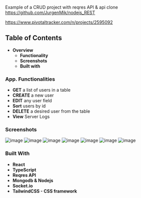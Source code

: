 Example of a CRUD project with reqres API & api clone https://github.com/JurgenMik/nodejs_REST

https://www.pivotaltracker.com/n/projects/2595092
## Table of Contents
* <strong>Overview</strong>
    * <strong>Functionality</strong>
    * <strong>Screenshots</strong>
    * <strong>Built with</strong>
### App. Functionalities
* <strong>GET</strong> a list of users in a table
* <strong>CREATE</strong> a new user 
* <strong>EDIT</strong> any user field
* <strong>Sort</strong> users by id
* <strong>DELETE</strong> a desired user from the table
* <strong>View</strong> Server Logs
### Screenshots
![image](https://user-images.githubusercontent.com/89903354/204922455-10bc59bf-2676-4255-9e11-085e91e15331.png)
![image](https://user-images.githubusercontent.com/89903354/190455928-8e2f461b-b437-4b9b-85b4-54c919a33093.png)
![image](https://user-images.githubusercontent.com/89903354/190456185-eed05d85-facd-4c91-80b2-c60a07e81b38.png)
![image](https://user-images.githubusercontent.com/89903354/190456389-ac46c7d6-6a33-4446-8716-d1a524bb0437.png)
![image](https://user-images.githubusercontent.com/89903354/190896053-b09a67b5-297e-4280-ac62-d5e3923f2a6a.png)
![image](https://user-images.githubusercontent.com/89903354/190456519-b8ce5919-75b0-4756-9866-98b55551d6d8.png)
![image](https://user-images.githubusercontent.com/89903354/204922616-61566fac-e7cc-4bf4-9e40-c857eb2df19d.png)
### Built With
* <strong>React</strong>
* <strong>TypeScript</strong>
* <strong>Reqres API </strong>
* <strong>Mongodb & Nodejs</strong>
* <strong>Socket.io</strong>
* <strong>TailwindCSS - CSS framework</strong>
